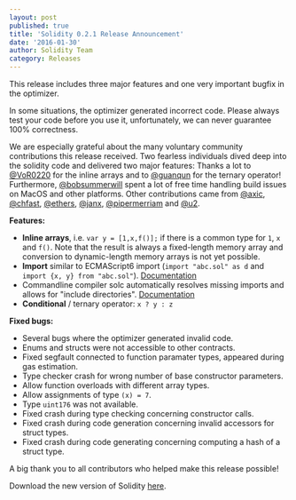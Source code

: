 ```yaml
---
layout: post
published: true
title: 'Solidity 0.2.1 Release Announcement'
date: '2016-01-30'
author: Solidity Team
category: Releases
---
```


This release includes three major features and one very important bugfix in the
optimizer.

In some situations, the optimizer generated incorrect code. Please always test
your code before you use it, unfortunately, we can never guarantee 100%
correctness.

We are especially grateful about the many voluntary community contributions this
release received. Two fearless individuals dived deep into the solidity code and
delivered two major features: Thanks a lot to
[@VoR0220](https://github.com/VoR0220) for the inline arrays and to
[@guanqun](https://github.com/guanqun) for the ternary operator! Furthermore,
[@bobsummerwill](https://github.com/bobsummerwill) spent a lot of free time
handling build issues on MacOS and other platforms. Other contributions came
from [@axic](https://github.com/axic), [@chfast](https://github.com/chfast),
[@ethers](https://github.com/ethers), [@janx](https://github.com/janx),
[@pipermerriam](https://github.com/pipermerriam) and
[@u2](https://github.com/u2).

**Features:**

- **Inline arrays**, i.e. `var y = [1,x,f()];` if there is a common type for
  `1`, `x` and `f()`. Note that the result is always a fixed-length memory array
  and conversion to dynamic-length memory arrays is not yet possible.
- **Import** similar to ECMAScript6 import (`import "abc.sol" as d` and
  `import {x, y} from "abc.sol"`).
  [Documentation](https://solidity.readthedocs.org/en/latest/layout-of-source-files.html#importing-other-source-files)
- Commandline compiler solc automatically resolves missing imports and allows
  for "include directories".
  [Documentation](https://solidity.readthedocs.org/en/latest/layout-of-source-files.html#use-in-actual-compilers)
- **Conditional** / ternary operator: `x ? y : z`

**Fixed bugs:**

- Several bugs where the optimizer generated invalid code.
- Enums and structs were not accessible to other contracts.
- Fixed segfault connected to function paramater types, appeared during gas
  estimation.
- Type checker crash for wrong number of base constructor parameters.
- Allow function overloads with different array types.
- Allow assignments of type `(x) = 7`.
- Type `uint176` was not available.
- Fixed crash during type checking concerning constructor calls.
- Fixed crash during code generation concerning invalid accessors for struct
  types.
- Fixed crash during code generating concerning computing a hash of a struct
  type.

A big thank you to all contributors who helped make this release possible!

Download the new version of Solidity
[here](https://github.com/ethereum/solidity/releases/tag/v0.2.1).
